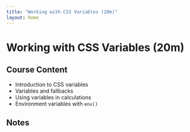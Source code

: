 ```yaml
---
title: "Working with CSS Variables (20m)"
layout: home
---
```


# Working with CSS Variables (20m)

## Course Content

- Introduction to CSS variables
- Variables and fallbacks
- Using variables in calculations
- Environment variables with `env()`

## Notes
